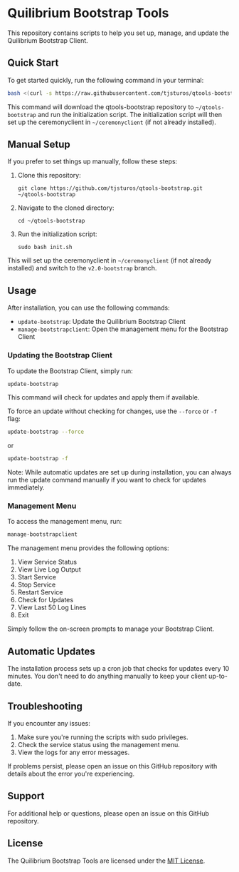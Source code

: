 # Quilibrium Bootstrap Tools

This repository contains scripts to help you set up, manage, and update the Quilibrium Bootstrap Client.

## Quick Start

To get started quickly, run the following command in your terminal:

```bash
bash <(curl -s https://raw.githubusercontent.com/tjsturos/qtools-bootstrap/main/init.sh)
```

This command will download the qtools-bootstrap repository to `~/qtools-bootstrap` and run the initialization script. The initialization script will then set up the ceremonyclient in `~/ceremonyclient` (if not already installed).

## Manual Setup

If you prefer to set things up manually, follow these steps:

1. Clone this repository:
   ```
   git clone https://github.com/tjsturos/qtools-bootstrap.git ~/qtools-bootstrap
   ```

2. Navigate to the cloned directory:
   ```
   cd ~/qtools-bootstrap
   ```

3. Run the initialization script:
   ```
   sudo bash init.sh
   ```

This will set up the ceremonyclient in `~/ceremonyclient` (if not already installed) and switch to the `v2.0-bootstrap` branch.

## Usage

After installation, you can use the following commands:

- `update-bootstrap`: Update the Quilibrium Bootstrap Client
- `manage-bootstrapclient`: Open the management menu for the Bootstrap Client

### Updating the Bootstrap Client

To update the Bootstrap Client, simply run:

```bash
update-bootstrap
```

This command will check for updates and apply them if available.

To force an update without checking for changes, use the `--force` or `-f` flag:

```bash
update-bootstrap --force
```

or

```bash
update-bootstrap -f
```

Note: While automatic updates are set up during installation, you can always run the update command manually if you want to check for updates immediately.

### Management Menu

To access the management menu, run:

```bash
manage-bootstrapclient
```

The management menu provides the following options:

1. View Service Status
2. View Live Log Output
3. Start Service
4. Stop Service
5. Restart Service
6. Check for Updates
7. View Last 50 Log Lines
8. Exit

Simply follow the on-screen prompts to manage your Bootstrap Client.

## Automatic Updates

The installation process sets up a cron job that checks for updates every 10 minutes. You don't need to do anything manually to keep your client up-to-date.

## Troubleshooting

If you encounter any issues:

1. Make sure you're running the scripts with sudo privileges.
2. Check the service status using the management menu.
3. View the logs for any error messages.

If problems persist, please open an issue on this GitHub repository with details about the error you're experiencing.

## Support

For additional help or questions, please open an issue on this GitHub repository.

## License

The Quilibrium Bootstrap Tools are licensed under the [MIT License](LICENSE).